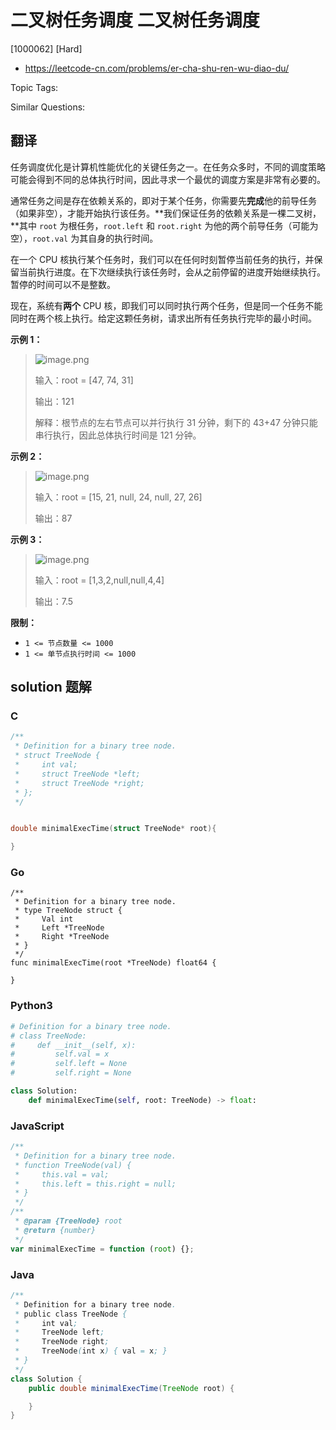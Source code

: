 # 二叉树任务调度 二叉树任务调度

[1000062] [Hard]

- https://leetcode-cn.com/problems/er-cha-shu-ren-wu-diao-du/

Topic Tags:

Similar Questions:

## 翻译

任务调度优化是计算机性能优化的关键任务之一。在任务众多时，不同的调度策略可能会得到不同的总体执行时间，因此寻求一个最优的调度方案是非常有必要的。

通常任务之间是存在依赖关系的，即对于某个任务，你需要先**完成**他的前导任务（如果非空），才能开始执行该任务。**我们保证任务的依赖关系是一棵二叉树，**其中 `root` 为根任务，`root.left` 和 `root.right` 为他的两个前导任务（可能为空），`root.val` 为其自身的执行时间。

在一个 CPU 核执行某个任务时，我们可以在任何时刻暂停当前任务的执行，并保留当前执行进度。在下次继续执行该任务时，会从之前停留的进度开始继续执行。暂停的时间可以不是整数。

现在，系统有**两个** CPU 核，即我们可以同时执行两个任务，但是同一个任务不能同时在两个核上执行。给定这颗任务树，请求出所有任务执行完毕的最小时间。

**示例 1：**

> ![image.png](https://pic.leetcode-cn.com/3522fbf8ce4ebb20b79019124eb9870109fdfe97fe9da99f6c20c07ceb1c60b3-image.png)
>
> 输入：root = \[47, 74, 31\]
>
> 输出：121
>
> 解释：根节点的左右节点可以并行执行 31 分钟，剩下的 43+47 分钟只能串行执行，因此总体执行时间是 121 分钟。

**示例 2：**

> ![image.png](https://pic.leetcode-cn.com/13accf172ee4a660d241e25901595d55b759380b090890a17e6e7bd51a143e3f-image.png)
>
> 输入：root = \[15, 21, null, 24, null, 27, 26\]
>
> 输出：87

**示例 3：**

> ![image.png](https://pic.leetcode-cn.com/bef743a12591aafb9047dd95d335b8083dfa66e8fdedc63f50fd406b4a9d163a-image.png)
>
> 输入：root = \[1,3,2,null,null,4,4\]
>
> 输出：7.5

**限制：**

- `1 <= 节点数量 <= 1000`
- `1 <= 单节点执行时间 <= 1000`

## solution 题解

### C

```c
/**
 * Definition for a binary tree node.
 * struct TreeNode {
 *     int val;
 *     struct TreeNode *left;
 *     struct TreeNode *right;
 * };
 */


double minimalExecTime(struct TreeNode* root){

}


```

### Go

```golang
/**
 * Definition for a binary tree node.
 * type TreeNode struct {
 *     Val int
 *     Left *TreeNode
 *     Right *TreeNode
 * }
 */
func minimalExecTime(root *TreeNode) float64 {

}
```

### Python3

```python
# Definition for a binary tree node.
# class TreeNode:
#     def __init__(self, x):
#         self.val = x
#         self.left = None
#         self.right = None

class Solution:
    def minimalExecTime(self, root: TreeNode) -> float:
```

### JavaScript

```javascript
/**
 * Definition for a binary tree node.
 * function TreeNode(val) {
 *     this.val = val;
 *     this.left = this.right = null;
 * }
 */
/**
 * @param {TreeNode} root
 * @return {number}
 */
var minimalExecTime = function (root) {};
```

### Java

```java
/**
 * Definition for a binary tree node.
 * public class TreeNode {
 *     int val;
 *     TreeNode left;
 *     TreeNode right;
 *     TreeNode(int x) { val = x; }
 * }
 */
class Solution {
    public double minimalExecTime(TreeNode root) {

    }
}
```

